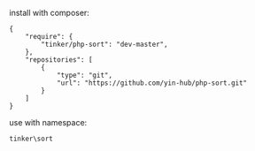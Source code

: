 
install with composer:

    {
        "require": {
            "tinker/php-sort": "dev-master",
        },
        "repositories": [
            {
                "type": "git",
                "url": "https://github.com/yin-hub/php-sort.git"
            }
        ]
    }

use with namespace:

    tinker\sort
